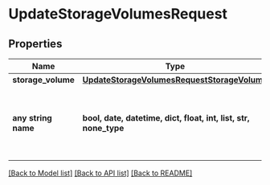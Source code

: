 # UpdateStorageVolumesRequest


## Properties
Name | Type | Description | Notes
------------ | ------------- | ------------- | -------------
**storage_volume** | [**UpdateStorageVolumesRequestStorageVolume**](UpdateStorageVolumesRequestStorageVolume.md) |  | 
**any string name** | **bool, date, datetime, dict, float, int, list, str, none_type** | any string name can be used but the value must be the correct type | [optional]

[[Back to Model list]](../README.md#documentation-for-models) [[Back to API list]](../README.md#documentation-for-api-endpoints) [[Back to README]](../README.md)


